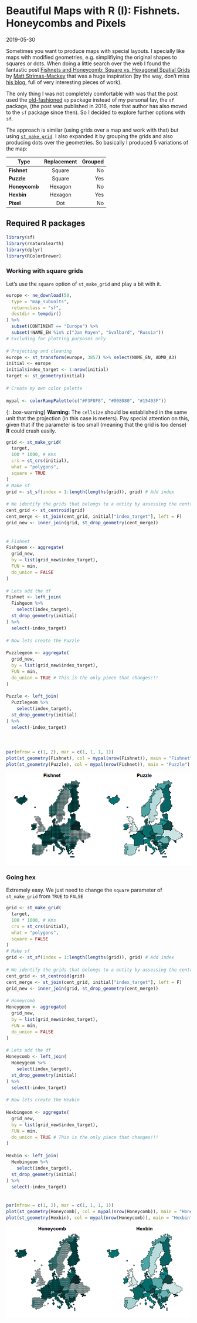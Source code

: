 Beautiful Maps with R (I): Fishnets. Honeycombs and Pixels
================
2019-05-30

Sometimes you want to produce maps with special layouts. I specially
like maps with modified geometries, e.g. simplifiying the original
shapes to squares or dots. When doing a little search over the web I
found the fantastic post [Fishnets and Honeycomb: Square vs. Hexagonal
Spatial Grids](http://strimas.com/spatial/hexagonal-grids/) by [Matt
Strimas-Mackey](http://strimas.com/about/) that was a huge inspiration
(by the way, don’t miss [his blog](http://strimas.com/#posts), full of
very interesting pieces of work).

The only thing I was not completely comfortable with was that the post
used the
[old-fashioned](https://geocompr.robinlovelace.net/intro.html#the-history-of-r-spatial)
`sp` package instead of my personal fav, the `sf` package, (the post was
published in 2016, note that author has also moved to the `sf` package
since then). So I decided to explore further options with `sf`.

The approach is similar (using grids over a map and work with that) but
using
[`st_make_grid`](https://www.rdocumentation.org/packages/sf/versions/0.7-4/topics/st_make_grid).
I also expanded it by grouping the grids and also producing dots over
the geometries. So basically I produced 5 variations of the map:

| Type          | Replacement | Grouped |
| ------------- | :---------: | ------: |
| **Fishnet**   |   Square    |      No |
| **Puzzle**    |   Square    |     Yes |
| **Honeycomb** |   Hexagon   |      No |
| **Hexbin**    |   Hexagon   |     Yes |
| **Pixel**     |     Dot     |      No |

## Required R packages

``` r
library(sf)
library(rnaturalearth)
library(dplyr)
library(RColorBrewer)
```

### Working with square grids

Let’s use the `square` option of `st_make_grid` and play a bit with it.

``` r
europe <- ne_download(50,
  type = "map_subunits",
  returnclass = "sf",
  destdir = tempdir()
) %>%
  subset(CONTINENT == "Europe") %>%
  subset(!NAME_EN %in% c("Jan Mayen", "Svalbard", "Russia"))
# Excluding for plotting purposes only

# Projecting and cleaning
europe <- st_transform(europe, 3857) %>% select(NAME_EN, ADM0_A3)
initial <- europe
initial$index_target <- 1:nrow(initial)
target <- st_geometry(initial)

# Create my own color palette

mypal <- colorRampPalette(c("#F3F8F8", "#008080", "#15403F"))
```

{: .box-warning} <i class="fa fa-exclamation-triangle"></i> **Warning:**
The `cellsize` should be established in the same unit that the
projection (in this case is meters). Pay special attention on this,
given that if the parameter is too small (meaning that the grid is too
dense) **R** could crash easily.

``` r
grid <- st_make_grid(
  target,
  100 * 1000, # Kms
  crs = st_crs(initial),
  what = "polygons",
  square = TRUE
)
# Make sf
grid <- st_sf(index = 1:length(lengths(grid)), grid) # Add index

# We identify the grids that belongs to a entity by assessing the centroid
cent_grid <- st_centroid(grid)
cent_merge <- st_join(cent_grid, initial["index_target"], left = F)
grid_new <- inner_join(grid, st_drop_geometry(cent_merge))


# Fishnet
Fishgeom <- aggregate(
  grid_new,
  by = list(grid_new$index_target),
  FUN = min,
  do_union = FALSE
)

# Lets add the df
Fishnet <- left_join(
  Fishgeom %>%
    select(index_target),
  st_drop_geometry(initial)
) %>%
  select(-index_target)

# Now lets create the Puzzle

Puzzlegeom <- aggregate(
  grid_new,
  by = list(grid_new$index_target),
  FUN = min,
  do_union = TRUE # This is the only piece that changes!!!
)

Puzzle <- left_join(
  Puzzlegeom %>%
    select(index_target),
  st_drop_geometry(initial)
) %>%
  select(-index_target)



par(mfrow = c(1, 2), mar = c(1, 1, 1, 1))
plot(st_geometry(Fishnet), col = mypal(nrow(Fishnet)), main = "Fishnet")
plot(st_geometry(Puzzle), col = mypal(nrow(Fishnet)), main = "Puzzle")
```

<img src="2019-05-30-Beautiful1_files/figure-gfm/20190530_squares-1.png" style="display: block; margin: auto;" />

### Going hex

Extremely easy. We just need to change the `square` parameter of
`st_make_grid` from `TRUE` to `FALSE`

``` r
grid <- st_make_grid(
  target,
  100 * 1000, # Kms
  crs = st_crs(initial),
  what = "polygons",
  square = FALSE
)
# Make sf
grid <- st_sf(index = 1:length(lengths(grid)), grid) # Add index

# We identify the grids that belongs to a entity by assessing the centroid
cent_grid <- st_centroid(grid)
cent_merge <- st_join(cent_grid, initial["index_target"], left = F)
grid_new <- inner_join(grid, st_drop_geometry(cent_merge))

# Honeycomb
Honeygeom <- aggregate(
  grid_new,
  by = list(grid_new$index_target),
  FUN = min,
  do_union = FALSE
)

# Lets add the df
Honeycomb <- left_join(
  Honeygeom %>%
    select(index_target),
  st_drop_geometry(initial)
) %>%
  select(-index_target)

# Now lets create the Hexbin

Hexbingeom <- aggregate(
  grid_new,
  by = list(grid_new$index_target),
  FUN = min,
  do_union = TRUE # This is the only piece that changes!!!
)

Hexbin <- left_join(
  Hexbingeom %>%
    select(index_target),
  st_drop_geometry(initial)
) %>%
  select(-index_target)


par(mfrow = c(1, 2), mar = c(1, 1, 1, 1))
plot(st_geometry(Honeycomb), col = mypal(nrow(Honeycomb)), main = "Honeycomb")
plot(st_geometry(Hexbin), col = mypal(nrow(Honeycomb)), main = "Hexbin")
```

<img src="2019-05-30-Beautiful1_files/figure-gfm/20190530_hex-1.png" style="display: block; margin: auto;" />
